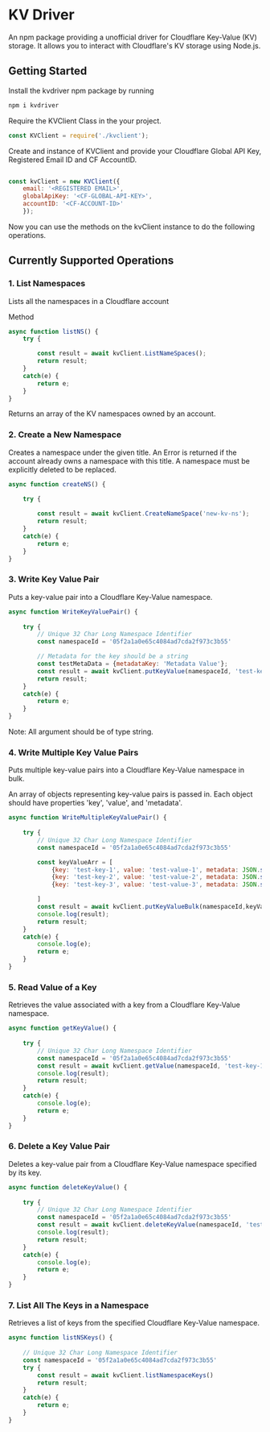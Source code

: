 # KV Driver
An npm package providing a unofficial driver for Cloudflare Key-Value (KV) storage. It allows you to interact with Cloudflare's KV storage using Node.js.

## Getting Started

Install the kvdriver npm package by running 
```sh
npm i kvdriver
```

Require the KVClient Class in the your project.
```js
const KVClient = require('./kvclient');

```

Create and instance of KVClient and provide your Cloudflare Global API Key, Registered Email ID and CF AccountID.

```js

const kvClient = new KVClient({ 
    email: '<REGISTERED EMAIL>',
    globalApiKey: '<CF-GLOBAL-API-KEY>', 
    accountID: '<CF-ACCOUNT-ID>'
    });

```

Now you can use the methods on the kvClient instance to do the following operations.

## Currently Supported Operations

### 1. List Namespaces

Lists all the namespaces in a Cloudflare account

Method
```js
async function listNS() {
    try {

        const result = await kvClient.ListNameSpaces();
        return result;
    }
    catch(e) {
        return e;
    }
}
```

Returns an array of the KV namespaces owned by an account.

### 2. Create a New Namespace

Creates a namespace under the given title. An Error is returned if the account already owns a namespace with this title. A namespace must be explicitly deleted to be replaced.

```js
async function createNS() {
    
    try {

        const result = await kvClient.CreateNameSpace('new-kv-ns');
        return result;
    }
    catch(e) {
        return e;
    }
}
```
### 3. Write Key Value Pair

Puts a key-value pair into a Cloudflare Key-Value namespace.

```js
async function WriteKeyValuePair() {
    
    try {
        // Unique 32 Char Long Namespace Identifier
        const namespaceId = '05f2a1a0e65c4084ad7cda2f973c3b55'

        // Metadata for the key should be a string
        const testMetaData = {metadataKey: 'Metadata Value'};
        const result = await kvClient.putKeyValue(namespaceId, 'test-key','test-value',JSON.stringify(testMetaData));
        return result;
    }
    catch(e) {
        return e;
    }
}

```
Note: All argument should be of type string.

### 4. Write Multiple Key Value Pairs

Puts multiple key-value pairs into a Cloudflare Key-Value namespace in bulk.

An array of objects representing key-value pairs is passed in. Each object should have properties 'key', 'value', and 'metadata'.

```js
async function WriteMultipleKeyValuePair() {
    
    try {
        // Unique 32 Char Long Namespace Identifier
        const namespaceId = '05f2a1a0e65c4084ad7cda2f973c3b55'

        const keyValueArr = [
            {key: 'test-key-1', value: 'test-value-1', metadata: JSON.stringify({metadataKey_1: 'Metadata-value-1'}) },
            {key: 'test-key-2', value: 'test-value-2', metadata: JSON.stringify({metadataKey_2: 'Metadata-value-2'}) },
            {key: 'test-key-3', value: 'test-value-3', metadata: JSON.stringify({metadataKey_3: 'Metadata-value-3'}) },

        ]
        const result = await kvClient.putKeyValueBulk(namespaceId,keyValueArr );
        console.log(result);
        return result;
    }
    catch(e) {
        console.log(e);
        return e;
    }
}

```


### 5. Read Value of a Key

Retrieves the value associated with a key from a Cloudflare Key-Value namespace.

```js
async function getKeyValue() {
    
    try {
        // Unique 32 Char Long Namespace Identifier
        const namespaceId = '05f2a1a0e65c4084ad7cda2f973c3b55'
        const result = await kvClient.getValue(namespaceId, 'test-key-1' );
        console.log(result);
        return result;
    }
    catch(e) {
        console.log(e);
        return e;
    }
}

```

### 6. Delete a Key Value Pair

Deletes a key-value pair from a Cloudflare Key-Value namespace specified by its key.

```js
async function deleteKeyValue() {
    
    try {
        // Unique 32 Char Long Namespace Identifier
        const namespaceId = '05f2a1a0e65c4084ad7cda2f973c3b55'
        const result = await kvClient.deleteKeyValue(namespaceId, 'test-key-1' )
        console.log(result);
        return result;
    }
    catch(e) {
        console.log(e);
        return e;
    }
}

```

### 7. List All The Keys in a Namespace

Retrieves a list of keys from the specified Cloudflare Key-Value namespace.

```js
async function listNSKeys() {
    
    // Unique 32 Char Long Namespace Identifier
    const namespaceId = '05f2a1a0e65c4084ad7cda2f973c3b55'
    try {
        const result = await kvClient.listNamespaceKeys()
        return result;
    }
    catch(e) {
        return e;
    }
}
```
